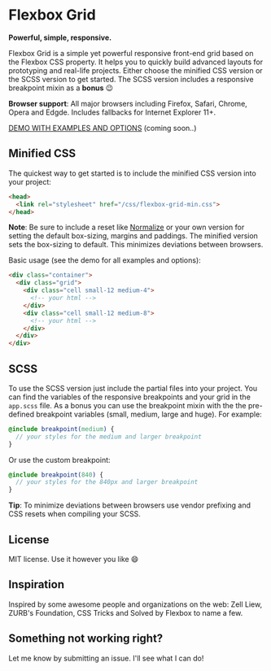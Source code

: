 # Flexbox Grid
**Powerful, simple, responsive.**

Flexbox Grid is a simple yet powerful responsive front-end grid based on the Flexbox CSS property. It helps you to quickly build advanced layouts for prototyping and real-life projects. Either choose the minified CSS version or the SCSS version to get started. The SCSS version includes a responsive breakpoint mixin as a **bonus** 😉

**Browser support**: All major browsers including Firefox, Safari, Chrome, Opera and Edgde. Includes fallbacks for Internet Explorer 11+.

[DEMO WITH EXAMPLES AND OPTIONS](#) (coming soon..)

## Minified CSS
The quickest way to get started is to include the minified CSS version into your project:

```html
<head>
  <link rel="stylesheet" href="/css/flexbox-grid-min.css">
</head>
```

**Note**: Be sure to include a reset like [Normalize](https://necolas.github.io/normalize.css/) or your own version for setting the default box-sizing, margins and paddings. The minified version sets the box-sizing to default. This minimizes deviations between browsers.

Basic usage (see the demo for all examples and options):

```html
<div class="container">
  <div class="grid">
    <div class="cell small-12 medium-4">
      <!-- your html -->
    </div>
    <div class="cell small-12 medium-8">
      <!-- your html -->
    </div>
  </div>
</div>
```

## SCSS
To use the SCSS version just include the partial files into your project. You can find the variables of the responsive breakpoints and your grid in the `app.scss` file. As a bonus you can use the breakpoint mixin with the the pre-defined breakpoint variables (small, medium, large and huge). For example:

```scss
@include breakpoint(medium) {
  // your styles for the medium and larger breakpoint
}
```

Or use the custom breakpoint:

```scss
@include breakpoint(840) {
  // your styles for the 840px and larger breakpoint
}
```

**Tip**: To minimize deviations between browsers use vendor prefixing and CSS resets when compiling your SCSS.

## License
MIT license. Use it however you like 😄

## Inspiration
Inspired by some awesome people and organizations on the web: Zell Liew, ZURB's Foundation, CSS Tricks and Solved by Flexbox to name a few.

## Something not working right?
Let me know by submitting an issue. I'll see what I can do!
